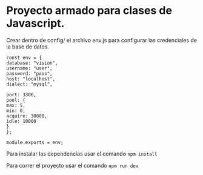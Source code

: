 # Proyecto armado para clases de Javascript.

Crear dentro de config/ el archivo env.js para configurar las credenciales de la base de datos.

```
const env = {
database: "vision",
username: "user",
password: "pass",
host: "localhost",
dialect: "mysql",

port: 3306,
pool: {
max: 5,
min: 0,
acquire: 30000,
idle: 10000
}
};

module.exports = env;
```

Para instalar las dependencias usar el comando `npm install`

Para correr el proyecto usar el comando `npm run dev`
